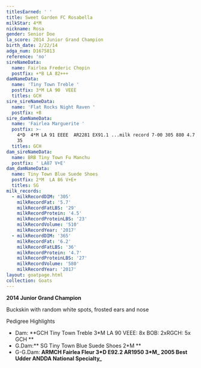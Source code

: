 ```yaml
---
titlesEarned: ' '
title: Sweet Garden FC Rosabella
milkStar: 4*M
nickname: Rosa
gender: Senior Doe
la_score: 2014 Junior Grand Champion
birth_date: 2/22/14
adga_num: D1675813
reference: 'no'
sireNameData:
  name: Fairlea Frederic Chopin
  postfix: +*B LA 82+++
damNameData:
  name: 'Tiny Town Treble '
  postfix: 3*M LA 90  VEEE
  titles: GCH
sire_sireNameData:
  name: 'Flat Rocks Night Raven '
  postfix: +B
sire_damNameData:
  name: 'Fairlea Marguerite '
  postfix: >-
    4*D  4*M LA 91 EEEE  AR2281 EX91.1 ...milk record 7-00 305 880 4.7 41 4.0
    35 
  titles: GCH
dam_sireNameData:
  name: BRB Tiny Town Fu Manchu
  postfix: ' LA87 V+E'
dam_damNameData:
  name: Tiny Town Blue Suede Shoes
  postfix: 2*M  LA 86 V+E+
  titles: SG
milk_records:
  - milkRecordDIM: '305'
    milkRecordFat: '5.7'
    milkRecordFatLBS: '29'
    milkRecordProtein: '4.5'
    milkRecordProteinLBS: '23'
    milkRecordVolume: '510'
    milkRecordYear: '2017'
  - milkRecordDIM: '365'
    milkRecordFat: '6.2'
    milkRecordFatLBS: '36'
    milkRecordProtein: '4.7'
    milkRecordProteinLBS: '27'
    milkRecordVolume: '580'
    milkRecordYear: '2017'
layout: goatpage.html
collection: Goats
---
```

**2014 Junior Grand Champion**

Buckskin with random white spots, frosted ears and nose

Pedigree Highlights

* Dam: **GCH Tiny Town Treble 3*M  LA 90  VEEE:  8x BOB: 2xRGCH: 5x GCH **
* G.Dam:** SG Tiny Town Blue Suede Shoes 2*M **
* G-G.Dam: **ARMCH Fairlea Fleur 3\*D E92.2 AR1950 3\*M_ 2005 Best Udder ANDDA National Specialty_**

